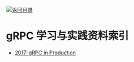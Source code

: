 [![返回目录](https://parg.co/UGo)](https://parg.co/b4z) 


 


 


 





# gRPC 学习与实践资料索引

- [2017-gRPC in Production](https://parg.co/ban)
